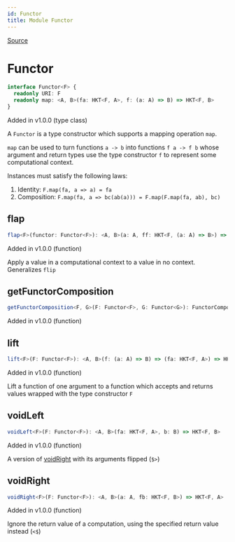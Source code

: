 ```yaml
---
id: Functor
title: Module Functor
---
```


[Source](https://github.com/gcanti/fp-ts/blob/master/src/Functor.ts)

# Functor

```ts
interface Functor<F> {
  readonly URI: F
  readonly map: <A, B>(fa: HKT<F, A>, f: (a: A) => B) => HKT<F, B>
}
```

Added in v1.0.0 (type class)

A `Functor` is a type constructor which supports a mapping operation `map`.

`map` can be used to turn functions `a -> b` into functions `f a -> f b` whose argument and return types use the type
constructor `f` to represent some computational context.

Instances must satisfy the following laws:

1.  Identity: `F.map(fa, a => a) = fa`
2.  Composition: `F.map(fa, a => bc(ab(a))) = F.map(F.map(fa, ab), bc)`

## flap

```ts
flap<F>(functor: Functor<F>): <A, B>(a: A, ff: HKT<F, (a: A) => B>) => HKT<F, B>
```

Added in v1.0.0 (function)

Apply a value in a computational context to a value in no context. Generalizes `flip`

## getFunctorComposition

```ts
getFunctorComposition<F, G>(F: Functor<F>, G: Functor<G>): FunctorComposition<F, G>
```

Added in v1.0.0 (function)

## lift

```ts
lift<F>(F: Functor<F>): <A, B>(f: (a: A) => B) => (fa: HKT<F, A>) => HKT<F, B>
```

Added in v1.0.0 (function)

Lift a function of one argument to a function which accepts and returns values wrapped with the type constructor `F`

## voidLeft

```ts
voidLeft<F>(F: Functor<F>): <A, B>(fa: HKT<F, A>, b: B) => HKT<F, B>
```

Added in v1.0.0 (function)

A version of [voidRight](#voidright) with its arguments flipped (`$>`)

## voidRight

```ts
voidRight<F>(F: Functor<F>): <A, B>(a: A, fb: HKT<F, B>) => HKT<F, A>
```

Added in v1.0.0 (function)

Ignore the return value of a computation, using the specified return value instead (`<$`)
